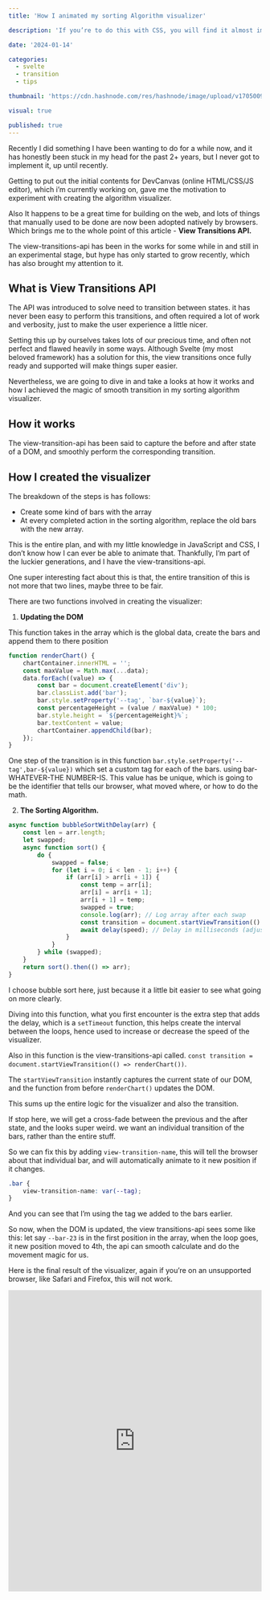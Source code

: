 ```yaml
---
title: 'How I animated my sorting Algorithm visualizer'

description: 'If you’re to do this with CSS, you will find it almost impossible if what you’re changing is not a CSS property. With the recent development in view-transitions-api, we’re moving to a phase were it going to become easier to do this.'

date: '2024-01-14'

categories:
  - svelte
  - transition
  - tips

thumbnail: 'https://cdn.hashnode.com/res/hashnode/image/upload/v1705009291855/6247f945-a075-4916-8af7-9ae1ca31f235.png'

visual: true

published: true
---
```


<script>
  import Crossfadebubble from '$lib/demos/crossfadeBubble.svelte'
  import ViewTransitionEnabled from '$lib/demos/viewTransitionEnabled.svelte'

</script>

Recently I did something I have been wanting to do for a while now, and it has honestly been stuck in my head for the past 2+ years, but I never got to implement it, up until recently.

Getting to put out the initial contents for DevCanvas (online HTML/CSS/JS editor), which i’m currently working on, gave me the motivation to experiment with creating the algorithm visualizer.

Also It happens to be a great time for building on the web, and lots of things that manually used to be done are now been adopted natively by browsers. Which brings me to the whole point of this article - **View Transitions API.**

The view-transitions-api has been in the works for some while in and still in an experimental stage, but hype has only started to grow recently, which has also brought my attention to it.

## What is View Transitions API

The API was introduced to solve need to transition between states. it has never been easy to perform this transitions, and often required a lot of work and verbosity, just to make the user experience a little nicer.

Setting this up by ourselves takes lots of our precious time, and often not perfect and flawed heavily in some ways. Although Svelte (my most beloved framework) has a solution for this, the view transitions once fully ready and supported will make things super easier.

Nevertheless, we are going to dive in and take a looks at how it works and how I achieved the magic of smooth transition in my sorting algorithm visualizer.

## How it works

The view-transition-api has been said to capture the before and after state of a DOM, and smoothly perform the corresponding transition.

## How I created the visualizer

The breakdown of the steps is has follows:

- Create some kind of bars with the array
- At every completed action in the sorting algorithm, replace the old bars with the new array.

This is the entire plan, and with my little knowledge in JavaScript and CSS, I don’t know how I can ever be able to animate that. Thankfully, I’m part of the luckier generations, and I have the view-transitions-api.

One super interesting fact about this is that, the entire transition of this is not more that two lines, maybe three to be fair.

There are two functions involved in creating the visualizer:

1. **Updating the DOM**

This function takes in the array which is the global data, create the bars and append them to there position

```js
function renderChart() {
	chartContainer.innerHTML = '';
	const maxValue = Math.max(...data);
	data.forEach((value) => {
		const bar = document.createElement('div');
		bar.classList.add('bar');
		bar.style.setProperty('--tag', `bar-${value}`);
		const percentageHeight = (value / maxValue) * 100;
		bar.style.height = `${percentageHeight}%`;
		bar.textContent = value;
		chartContainer.appendChild(bar);
	});
}
```

One step of the transition is in this function `bar.style.setProperty('--tag',bar-${value})` which set a custom tag for each of the bars. using bar-WHATEVER-THE NUMBER-IS. This value has be unique, which is going to be the identifier that tells our browser, what moved where, or how to do the math.

2. **The Sorting Algorithm.**

```js
async function bubbleSortWithDelay(arr) {
	const len = arr.length;
	let swapped;
	async function sort() {
		do {
			swapped = false;
			for (let i = 0; i < len - 1; i++) {
				if (arr[i] > arr[i + 1]) {
					const temp = arr[i];
					arr[i] = arr[i + 1];
					arr[i + 1] = temp;
					swapped = true;
					console.log(arr); // Log array after each swap
					const transition = document.startViewTransition(() => renderChart());
					await delay(speed); // Delay in milliseconds (adjust as needed)
				}
			}
		} while (swapped);
	}
	return sort().then(() => arr);
}
```

I choose bubble sort here, just because it a little bit easier to see what going on more clearly.

Diving into this function, what you first encounter is the extra step that adds the delay, which is a `setTimeout` function, this helps create the interval between the loops, hence used to increase or decrease the speed of the visualizer.

Also in this function is the view-transitions-api called. `const transition = document.startViewTransition(() => renderChart())`.

The `startViewTransition` instantly captures the current state of our DOM, and the function from before `renderChart()` updates the DOM.

This sums up the entire logic for the visualizer and also the transition.

If stop here, we will get a cross-fade between the previous and the after state, and the looks super weird. we want an individual transition of the bars, rather than the entire stuff.

<div>
	<Crossfadebubble/>
</div>

So we can fix this by adding `view-transition-name`, this will tell the browser about that individual bar, and will automatically animate to it new position if it changes.

```css
.bar {
	view-transition-name: var(--tag);
}
```

And you can see that I’m using the tag we added to the bars earlier.

So now, when the DOM is updated, the view transitions-api sees some like this:
let say `--bar-23` is in the first position in the array, when the loop goes, it new position moved to 4th, the api can smooth calculate and do the movement magic for us.

<div>
	<ViewTransitionEnabled/>
</div>

Here is the final result of the visualizer, again if you’re on an unsupported browser, like Safari and Firefox, this will not work.

<iframe
                title="embed"
                src="https://snippet-bice.vercel.app/play/Obw8iQ/embed"
                frameborder="0"
                height="600px"
                width="100%"
                loading="lazy"  
/>

**Peace ✌️**

**View Transitions on MDN docs**: [View Transition API](https://developer.mozilla.org/en-US/docs/Web/API/View_Transitions_API)
